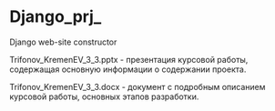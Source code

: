 # Django_prj_
Django web-site constructor


Trifonov_KremenEV_3_3.pptx - презентация курсовой работы, содержащая основную информации о содержании проекта.

Trifonov_KremenEV_3_3.docx - документ с подробным описанием курсовой работы, основных этапов разработки.
